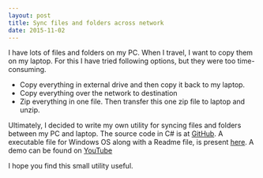 ```yaml
---
layout: post
title: Sync files and folders across network
date: 2015-11-02
---
```

I have lots of files and folders on my PC. When I travel, I want to copy them on my laptop. For this I have tried following options, but they were too time-consuming.

* Copy everything in external drive and then copy it back to my laptop.
* Copy everything over the network to destination
* Zip everything in one file. Then transfer this one zip file to laptop and unzip.

Ultimately, I decided to write my own utility for syncing files and folders between my PC and laptop.
The source code in C# is at [GitHub](https://github.com/vijaynathani/SyncFolders).
A executable file for Windows OS along with a Readme file, is present [here](https://www.youtube.com/watch?v=VqNLIEmvLOY).
A demo can be found on [YouTube](https://sites.google.com/site/nathanivijay/sync-folders-over-network
)

I hope you find this small utility useful.
